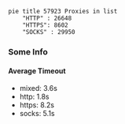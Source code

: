 
```mermaid
pie title 57923 Proxies in list
    "HTTP" : 26648
    "HTTPS": 8602
    "SOCKS" : 29950
```

### Some Info
#### Average Timeout

- mixed: 3.6s
- http: 1.8s
- https: 8.2s
- socks: 5.1s